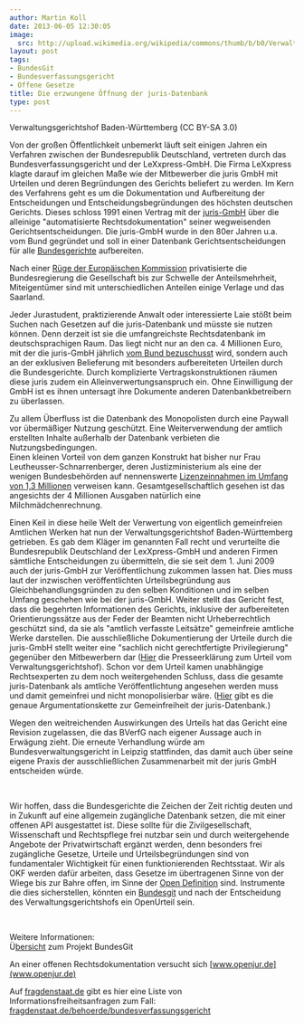 ```yaml
---
author: Martin Koll
date: 2013-06-05 12:30:05
image:
  src: http://upload.wikimedia.org/wikipedia/commons/thumb/b/b0/Verwaltungsgerichtshof_%28VGH%29_Baden-W%C3%BCrttemberg.JPG/800px-Verwaltungsgerichtshof_%28VGH%29_Baden-W%C3%BCrttemberg.JPG
layout: post
tags:
- BundesGit
- Bundesverfassungsgericht
- Offene Gesetze
title: Die erzwungene Öffnung der juris-Datenbank
type: post
---
```


 Verwaltungsgerichtshof Baden-Württemberg (CC BY-SA 3.0)

Von der großen Öffentlichkeit unbemerkt läuft seit einigen Jahren ein Verfahren zwischen der Bundesrepublik Deutschland, vertreten durch das Bundesverfassungsgericht und der LeXxpress-GmbH. Die Firma LeXxpress klagte darauf im gleichen Maße wie der Mitbewerber die juris GmbH mit Urteilen und deren Begründungen des Gerichts beliefert zu werden. Im Kern des Verfahrens geht es um die Dokumentation und Aufbereitung der Entscheidungen und Entscheidungsbegründungen des höchsten deutschen Gerichts. Dieses schloss 1991 einen Vertrag mit der [juris-GmbH](http://de.wikipedia.org/wiki/Juris) über die alleinige "automatisierte Rechtsdokumentation" seiner wegweisenden Gerichtsentscheidungen. Die juris-GmbH wurde in den 80er Jahren u.a. vom Bund gegründet und soll in einer Datenbank Gerichtsentscheidungen für alle [Bundesgerichte](http://de.wikipedia.org/wiki/Bundesgericht_%28Deutschland%29) aufbereiten.

Nach einer [Rüge der Europäischen Kommission](http://europa.eu/rapid/press-release_IP-09-580_de.htm) privatisierte die Bundesregierung die Gesellschaft bis zur Schwelle der Anteilsmehrheit, Miteigentümer sind mit unterschiedlichen Anteilen einige Verlage und das Saarland. 

Jeder Jurastudent, praktizierende Anwalt oder interessierte Laie stößt beim Suchen nach Gesetzen auf die juris-Datenbank und müsste sie nutzen können. Denn derzeit ist sie die umfangreichste Rechtsdatenbank im deutschsprachigen Raum. Das liegt nicht nur an den ca. 4 Millionen Euro, mit der die juris-GmbH jährlich [vom Bund bezuschusst](http://irights.info/zugang-zu-amtlichen-werken-ein-rechtsstaatliches-armutszeugnis/14138) wird, sondern auch an der exklusiven Belieferung mit besonders aufbereiteten Urteilen durch die Bundesgerichte. Durch komplizierte Vertragskonstruktionen räumen diese juris zudem ein Alleinverwertungsanspruch ein. Ohne Einwilligung der GmbH ist es ihnen untersagt ihre Dokumente anderen Datenbankbetreibern zu überlassen.

Zu allem Überfluss ist die Datenbank des Monopolisten durch eine Paywall vor übermäßiger Nutzung geschützt. Eine Weiterverwendung der amtlich erstellten Inhalte außerhalb der Datenbank verbieten die Nutzungsbedingungen.  
Einen kleinen Vorteil von dem ganzen Konstrukt hat bisher nur Frau Leutheusser-Schnarrenberger, deren Justizministerium als eine der wenigen Bundesbehörden auf nennenswerte [Lizenzeinnahmen im Umfang von 1,3 Millionen](http://dipbt.bundestag.de/dip21/btd/17/123/1712347.pdf) verweisen kann. Gesamtgesellschaftlich gesehen ist das angesichts der 4 Millionen Ausgaben natürlich eine Milchmädchenrechnung.

Einen Keil in diese heile Welt der Verwertung von eigentlich gemeinfreien Amtlichen Werken hat nun der Verwaltungsgerichtshof Baden-Württemberg getrieben. Es gab dem Kläger im genannten Fall recht und verurteilte die Bundesrepublik Deutschland der LexXpress-GmbH und anderen Firmen sämtliche Entscheidungen zu übermitteln, die sie seit dem 1. Juni 2009 auch der juris-GmbH zur Veröffentlichung zukommen lassen hat. Dies muss laut der inzwischen veröffentlichten Urteilsbegründung aus Gleichbehandlungsgründen zu den selben Konditionen und im selben Umfang geschehen wie bei der juris-GmbH. Weiter stellt das Gericht fest, dass die begehrten Informationen des Gerichts, inklusive der aufbereiteten Orientierungssätze aus der Feder der Beamten nicht Urheberrechtlich geschützt sind, da sie als "amtlich verfasste Leitsätze" gemeinfreie amtliche Werke darstellen. Die ausschließliche Dokumentierung der Urteile durch die juris-GmbH stellt weiter eine "sachlich nicht gerechtfertigte Privilegierung" gegenüber den Mitbewerbern dar ([Hier](http://vghmannheim.de/servlet/PB/menu/1284509/index.html?ROOT=1153033) die Presseerklärung zum Urteil vom Verwaltungsgerichtshof). Schon vor dem Urteil kamen unabhängige Rechtsexperten zu dem noch weitergehenden Schluss, dass die gesamte juris-Datenbank als amtliche Veröffentlichtung angesehen werden muss und damit gemeinfrei und nicht monopolisierbar wäre. ([Hier](http://delegibus.com/2011,2.pdf) gibt es die genaue Argumentationskette zur Gemeinfreiheit der juris-Datenbank.)

Wegen den weitreichenden Auswirkungen des Urteils hat das Gericht eine Revision zugelassen, die das BVerfG nach eigener Aussage auch in Erwägung zieht. Die erneute Verhandlung würde am Bundesverwaltungsgericht in Leipzig stattfinden, das damit auch über seine eigene Praxis der ausschließlichen Zusammenarbeit mit der juris GmbH entscheiden würde.

 

Wir hoffen, dass die Bundesgerichte die Zeichen der Zeit richtig deuten und in Zukunft auf eine allgemein zugängliche Datenbank setzen, die mit einer offenen API ausgestattet ist. Diese sollte für die Zivilgesellschaft, Wissenschaft und Rechtspflege frei nutzbar sein und durch weitergehende Angebote der Privatwirtschaft ergänzt werden, denn besonders frei zugängliche Gesetze, Urteile und Urteilsbegründungen sind von fundamentaler Wichtigkeit für einen funktionierenden Rechtsstaat. Wir als OKF werden dafür arbeiten, dass Gesetze im übertragenen Sinne von der Wiege bis zur Bahre offen, im Sinne der [Open Definition](http://opendefinition.org/) sind. Instrumente die dies sicherstellen, könnten ein [Bundesgit](http://www.golem.de/news/bundesgit-ein-git-repository-fuer-deutsche-gesetze-1208-93709.html) und nach der Entscheidung des Verwaltungsgerichtshofs ein OpenUrteil sein.

 

Weitere Informationen:  
Ü[bersicht](http://okfnlabs.org/blog/2012/12/13/bundesgit-german-laws-on-github.html) zum Projekt BundesGit

An einer offenen Rechtsdokumentation versucht sich [www.openjur.de](www.openjur.de)

Auf [fragdenstaat.de](http://fragdenstaat.de) gibt es hier eine Liste von Informationsfreiheitsanfragen zum Fall:  
[fragdenstaat.de/behoerde/bundesverfassungsgericht](https://fragdenstaat.de/behoerde/bundesverfassungsgericht)